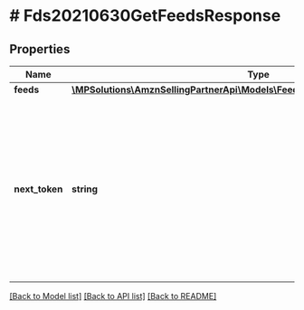 # # Fds20210630GetFeedsResponse

## Properties

Name | Type | Description | Notes
------------ | ------------- | ------------- | -------------
**feeds** | [**\MPSolutions\AmznSellingPartnerApi\Models\Feeds20210630\Fds20210630Feed[]**](Fds20210630Feed.md) |  |
**next_token** | **string** | Returned when the number of results exceeds pageSize. To get the next page of results, call the getFeeds operation with this token as the only parameter. | [optional]

[[Back to Model list]](../../README.md#models) [[Back to API list]](../../README.md#endpoints) [[Back to README]](../../README.md)
